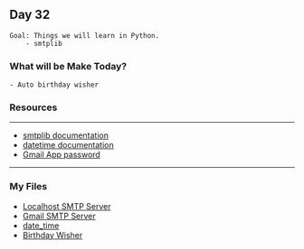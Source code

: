 ## Day 32
    Goal: Things we will learn in Python.
        - smtplib
        
### What will be Make Today?
    - Auto birthday wisher


### Resources
---
- [smtplib documentation](https://docs.python.org/3/library/smtplib.html)
- [datetime documentation](https://docs.python.org/3/library/datetime.html)
- [Gmail App password](https://support.google.com/accounts/answer/185833?hl=en)



---
### My Files

- [Localhost SMTP Server](send_to_local_host.py)
- [Gmail SMTP Server](SMTP_Gmail.py)
- [date_time](date_time.py)
- [Birthday Wisher](main.py)
